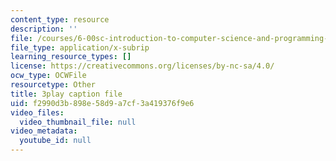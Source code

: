 ```yaml
---
content_type: resource
description: ''
file: /courses/6-00sc-introduction-to-computer-science-and-programming-spring-2011/f2990d3b898e58d9a7cf3a419376f9e6_SLvTCHhu5SE.vtt
file_type: application/x-subrip
learning_resource_types: []
license: https://creativecommons.org/licenses/by-nc-sa/4.0/
ocw_type: OCWFile
resourcetype: Other
title: 3play caption file
uid: f2990d3b-898e-58d9-a7cf-3a419376f9e6
video_files:
  video_thumbnail_file: null
video_metadata:
  youtube_id: null
---
```

